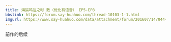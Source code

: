 ```yaml
---
title: 海猫鸣泣之时 散（优化有语音） EP5-EP8
bbslink: https://forum.say-huahuo.com/thread-10103-1-1.html
imgurl: https://www.say-huahuo.com/data/attachment/forum/201607/14/044451im4me63re2vymf6r.png
---
```


前作的后续<!--more-->
